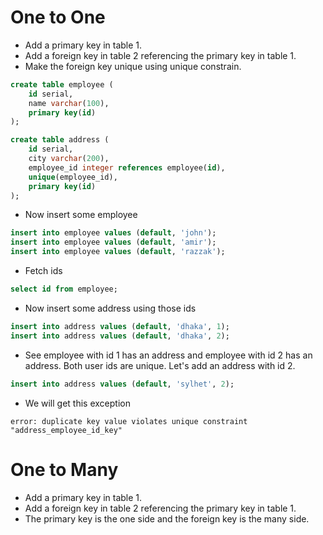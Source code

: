 # One to One
* Add a primary key in table 1.
* Add a foreign key in table 2 referencing the primary key in table 1.
* Make the foreign key unique using unique constrain.
```sql
create table employee (
    id serial,
    name varchar(100),
    primary key(id)
);

create table address (
    id serial,
    city varchar(200),
    employee_id integer references employee(id),
    unique(employee_id),
    primary key(id)
);
```
* Now insert some employee
```sql
insert into employee values (default, 'john');
insert into employee values (default, 'amir');
insert into employee values (default, 'razzak');
```
* Fetch ids
```sql
select id from employee;
```
* Now insert some address using those ids
```sql
insert into address values (default, 'dhaka', 1);
insert into address values (default, 'dhaka', 2);
```
* See employee with id 1 has an address and employee with id 2 has an address. Both user ids are unique. Let's add an address with id 2.
```sql
insert into address values (default, 'sylhet', 2);
```
* We will get this exception
```
error: duplicate key value violates unique constraint "address_employee_id_key"
```

# One to Many
* Add a primary key in table 1.
* Add a foreign key in table 2 referencing the primary key in table 1.
* The primary key is the one side and the foreign key is the many side.
```sql

```